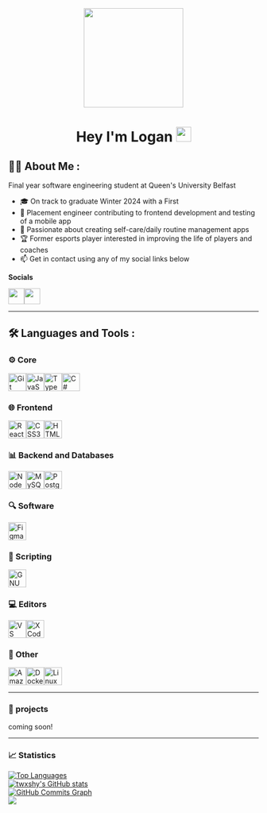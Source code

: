 <div id="header" align="center">
  <img src="https://github.com/twxshy/twxshy/blob/main/Avatar.webp" width="200">
  <h1>
    Hey I'm Logan
    <img src="https://media.giphy.com/media/hvRJCLFzcasrR4ia7z/giphy.gif" width="30px"/>
  </h1>
</div>

## :man_technologist: About Me :
Final year software engineering student at Queen's University Belfast
- :mortar_board: On track to graduate Winter 2024 with a First
- :briefcase: Placement engineer contributing to frontend development and testing of a mobile app
- :brain: Passionate about creating self-care/daily routine management apps
- :trophy: Former esports player interested in improving the life of players and coaches
- :mailbox: Get in contact using any of my social links below

**Socials**
<div>
  <a href="https://discord.com/users/twxshy" target="_blank" rel="noreferrer"><img src="https://raw.githubusercontent.com/danielcranney/readme-generator/main/public/icons/socials/discord.svg" width="32" height="32"/></a><a href="https://www.x.com/_twxshy" target="_blank" rel="noreferrer"><img src="https://raw.githubusercontent.com/danielcranney/readme-generator/main/public/icons/socials/twitter.svg" width="32" height="32"/></a>
</div>

---

## :hammer_and_wrench: Languages and Tools :
### :gear: Core
<div>
  <a href="https://git-scm.com/" target="_blank" rel="noreferrer"><img src="https://raw.githubusercontent.com/danielcranney/readme-generator/main/public/icons/skills/git-colored.svg" width="36" height="36" alt="Git"/></a><a href="https://developer.mozilla.org/en-US/docs/Web/JavaScript" target="_blank" rel="noreferrer"><img src="https://raw.githubusercontent.com/danielcranney/readme-generator/main/public/icons/skills/javascript-colored.svg" width="36" height="36" alt="JavaScript"/></a><a href="https://www.typescriptlang.org/" target="_blank" rel="noreferrer"><img src="https://raw.githubusercontent.com/danielcranney/readme-generator/main/public/icons/skills/typescript-colored.svg" width="36" height="36" alt="TypeScript"/></a><a href="https://docs.microsoft.com/en-us/dotnet/csharp/" target="_blank" rel="noreferrer"><img src="https://raw.githubusercontent.com/danielcranney/readme-generator/main/public/icons/skills/csharp-colored.svg" width="36" height="36" alt="C#"/></a>
</div>

### :globe_with_meridians: Frontend
<div>
  <a href="https://reactjs.org/" target="_blank" rel="noreferrer"><img src="https://raw.githubusercontent.com/danielcranney/readme-generator/main/public/icons/skills/react-colored.svg" width="36" height="36" alt="React"/></a><a href="https://www.w3.org/TR/CSS/#css" target="_blank" rel="noreferrer"><img src="https://raw.githubusercontent.com/danielcranney/readme-generator/main/public/icons/skills/css3-colored.svg" width="36" height="36" alt="CSS3"/></a><a href="https://developer.mozilla.org/en-US/docs/Glossary/HTML5" target="_blank" rel="noreferrer"><img src="https://raw.githubusercontent.com/danielcranney/readme-generator/main/public/icons/skills/html5-colored.svg" width="36" height="36" alt="HTML5"/></a>
</div>

### :bar_chart: Backend and Databases
<div>
  <a href="https://nodejs.org/en/" target="_blank" rel="noreferrer"><img src="https://raw.githubusercontent.com/danielcranney/readme-generator/main/public/icons/skills/nodejs-colored.svg" width="36" height="36" alt="NodeJS"/></a><a href="https://www.mysql.com/" target="_blank" rel="noreferrer"><img src="https://raw.githubusercontent.com/danielcranney/readme-generator/main/public/icons/skills/mysql-colored.svg" width="36" height="36" alt="MySQL"/></a><a href="https://www.postgresql.org/" target="_blank" rel="noreferrer"><img src="https://raw.githubusercontent.com/danielcranney/readme-generator/main/public/icons/skills/postgresql-colored.svg" width="36" height="36" alt="PostgreSQL"/></a>
</div>

### :mag: Software
<div>
  <a href="https://www.figma.com/" target="_blank" rel="noreferrer"><img src="https://raw.githubusercontent.com/danielcranney/readme-generator/main/public/icons/skills/figma-colored.svg" width="36" height="36" alt="Figma"/></a>
</div>

### :pencil: Scripting
<div>
  <a href="https://www.gnu.org/software/bash/" target="_blank" rel="noreferrer"><img src="https://raw.githubusercontent.com/danielcranney/readme-generator/main/public/icons/skills/gnubash.svg" width="36" height="36" alt="GNU Bash"/></a>
</div>

### :computer: Editors
<div>
  <a href="https://www.visualstudiocode.com" target="_blank" rel="noreferrer"><img src="https://raw.githubusercontent.com/danielcranney/readme-generator/main/public/icons/skills/visualstudiocode.svg" width="36" height="36" alt="VS Code"/></a><a href="https://www.xcode.com" target="_blank" rel="noreferrer"><img src="https://raw.githubusercontent.com/danielcranney/readme-generator/main/public/icons/skills/xcode.svg" width="36" height="36" alt="XCode"/></a>
</div>

### :book: Other
<div>
  <a href="https://aws.amazon.com" target="_blank" rel="noreferrer"><img src="https://raw.githubusercontent.com/danielcranney/readme-generator/main/public/icons/skills/aws-colored-dark.svg" width="36" height="36" alt="Amazon Web Services"/></a><a href="https://www.docker.com/" target="_blank" rel="noreferrer"><img src="https://raw.githubusercontent.com/danielcranney/readme-generator/main/public/icons/skills/docker-colored.svg" width="36" height="36" alt="Docker"/></a><a href="https://www.linux.org" target="_blank" rel="noreferrer"><img src="https://raw.githubusercontent.com/danielcranney/readme-generator/main/public/icons/skills/linux-colored.svg" width="36" height="36" alt="Linux"/></a>
</div>

---
### :rocket: projects
coming soon!

---

### :chart_with_upwards_trend: Statistics
<div>
  <a href="https://github.com/twxshy" align="left">
    <img src="https://github-readme-stats.vercel.app/api/top-langs/?username=twxshy&langs_count=10&title_color=57d9fa&text_color=ffffff&icon_color=57d9fa&bg_color=20232a&hide_border=true&locale=en&custom_title=Top%20Languages" alt="Top Languages"/>
  </a>
</div>
<div>
  <a href="http://www.github.com/twxshy" align="left">
    <img src="https://github-readme-stats.vercel.app/api?username=twxshy&show_icons=true&hide=stars,&count_private=true&title_color=57d9fa&text_color=ffffff&icon_color=57d9fa&bg_color=20232a&hide_border=true&show_icons=true" alt="twxshy's GitHub stats"/>
  </a>
</div>
<div>
  <a href="http://www.github.com/twxshy"><img src="https://github-readme-activity-graph.cyclic.app/graph?username=twxshy&bg_color=1c1917&color=ffffff&line=0891b2&point=ffffff&area_color=1c1917&area=true&hide_border=true&custom_title=GitHub%20Commits%20Graph" alt="GitHub Commits Graph" /></a>
</div>
<div>
  <a href="http://www.github.com/twxshy" align="left">
    <img src="https://github-readme-streak-stats.herokuapp.com/?user=twxshy&stroke=ffffff&background=20232a&ring=57d9fa&fire=57d9fa&currStreakNum=ffffff&currStreakLabel=57d9fa&sideNums=57d9fa&sideLabels=ffffff&dates=ffffff&hide_border=true"/>
  </a>
</div>
